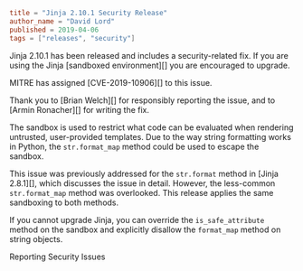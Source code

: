 ~~~~toml
title = "Jinja 2.10.1 Security Release"
author_name = "David Lord"
published = 2019-04-06
tags = ["releases", "security"]
~~~~

Jinja 2.10.1 has been released and includes a security-related fix. If
you are using the Jinja [sandboxed environment][] you are encouraged to
upgrade.

MITRE has assigned [CVE-2019-10906][] to this issue.

Thank you to [Brian Welch][] for responsibly reporting the issue, and to
[Armin Ronacher][] for writing the fix.

The sandbox is used to restrict what code can be evaluated when
rendering untrusted, user-provided templates. Due to the way string
formatting works in Python, the `str.format_map` method could be used to
escape the sandbox.

This issue was previously addressed for the `str.format` method in
[Jinja 2.8.1][], which discusses the issue in detail. However, the
less-common `str.format_map` method was overlooked. This release applies
the same sandboxing to both methods.

If you cannot upgrade Jinja, you can override the `is_safe_attribute`
method on the sandbox and explicitly disallow the `format_map`
method on string objects.


Reporting Security Issues
